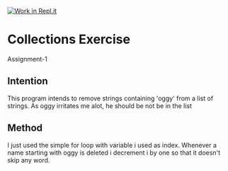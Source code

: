 [![Work in Repl.it](https://classroom.github.com/assets/work-in-replit-14baed9a392b3a25080506f3b7b6d57f295ec2978f6f33ec97e36a161684cbe9.svg)](https://classroom.github.com/online_ide?assignment_repo_id=2970331&assignment_repo_type=AssignmentRepo)
# Collections Exercise

Assignment-1

## Intention

This program intends to remove strings containing 'oggy' from a list of strings. As oggy irritates me alot, he should be not be in the list

## Method

I just used the simple for loop with variable i used as index.
Whenever a name starting with oggy is deleted i decrement i by one so that it doesn't skip any word.
